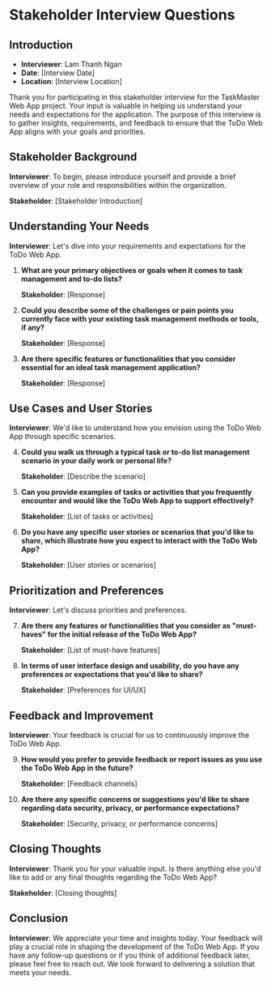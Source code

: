 # Stakeholder Interview Questions

## Introduction

- **Interviewer**: Lam Thanh Ngan
- **Date**: [Interview Date]
- **Location**: [Interview Location]

Thank you for participating in this stakeholder interview for the TaskMaster Web App project. Your input is valuable in helping us understand your needs and expectations for the application. The purpose of this interview is to gather insights, requirements, and feedback to ensure that the ToDo Web App aligns with your goals and priorities.

## Stakeholder Background

**Interviewer**: To begin, please introduce yourself and provide a brief overview of your role and responsibilities within the organization.

**Stakeholder**: [Stakeholder Introduction]

## Understanding Your Needs

**Interviewer**: Let's dive into your requirements and expectations for the ToDo Web App.

1. **What are your primary objectives or goals when it comes to task management and to-do lists?**

   **Stakeholder**: [Response]

2. **Could you describe some of the challenges or pain points you currently face with your existing task management methods or tools, if any?**

   **Stakeholder**: [Response]

3. **Are there specific features or functionalities that you consider essential for an ideal task management application?**

   **Stakeholder**: [Response]

## Use Cases and User Stories

**Interviewer**: We'd like to understand how you envision using the ToDo Web App through specific scenarios.

4. **Could you walk us through a typical task or to-do list management scenario in your daily work or personal life?**

   **Stakeholder**: [Describe the scenario]

5. **Can you provide examples of tasks or activities that you frequently encounter and would like the ToDo Web App to support effectively?**

   **Stakeholder**: [List of tasks or activities]

6. **Do you have any specific user stories or scenarios that you'd like to share, which illustrate how you expect to interact with the ToDo Web App?**

   **Stakeholder**: [User stories or scenarios]

## Prioritization and Preferences

**Interviewer**: Let's discuss priorities and preferences.

7. **Are there any features or functionalities that you consider as "must-haves" for the initial release of the ToDo Web App?**

   **Stakeholder**: [List of must-have features]

8. **In terms of user interface design and usability, do you have any preferences or expectations that you'd like to share?**

   **Stakeholder**: [Preferences for UI/UX]

## Feedback and Improvement

**Interviewer**: Your feedback is crucial for us to continuously improve the ToDo Web App.

9. **How would you prefer to provide feedback or report issues as you use the ToDo Web App in the future?**

   **Stakeholder**: [Feedback channels]

10. **Are there any specific concerns or suggestions you'd like to share regarding data security, privacy, or performance expectations?**

    **Stakeholder**: [Security, privacy, or performance concerns]

## Closing Thoughts

**Interviewer**: Thank you for your valuable input. Is there anything else you'd like to add or any final thoughts regarding the ToDo Web App?

**Stakeholder**: [Closing thoughts]

## Conclusion

**Interviewer**: We appreciate your time and insights today. Your feedback will play a crucial role in shaping the development of the ToDo Web App. If you have any follow-up questions or if you think of additional feedback later, please feel free to reach out. We look forward to delivering a solution that meets your needs.

